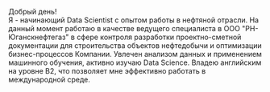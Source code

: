 Добрый день!
<br> Я - начинающий Data Scientist с опытом работы в нефтяной отрасли. На данный момент работаю в качестве ведущего специалиста в ООО "РН-Юганскнефтегаз" в сфере контроля разработки проектно-сметной документации для строительства объектов нефтедобычи и оптимизации бизнес-процессов Компании. Увлечен анализом данных и применением машинного обучения, активно изучаю Data Science. Владею английским на уровне B2, что позволяет мне эффективно работать в международной среде.
